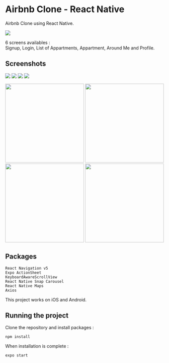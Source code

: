 # Airbnb Clone - React Native

Airbnb Clone using React Native.

![](https://github.com/se4astien/airbnb-react-native/blob/master/screenshots/airbnb-mobile.gif)

6 screens availables :  
Signup, Login, List of Appartments, Appartment, Around Me and Profile.


## Screenshots

![](https://github.com/se4astien/airbnb-react-native/blob/master/screenshots/login.png?s=100)
![](https://github.com/se4astien/airbnb-react-native/blob/master/screenshots/home.png?s=100)
![](https://github.com/se4astien/airbnb-react-native/blob/master/screenshots/appartment.png?s=100)
![](https://github.com/se4astien/airbnb-react-native/blob/master/screenshots/map.png?s=100)

<img src="https://github.com/se4astien/airbnb-react-native/blob/master/screenshots/map.png" width="250">
<img src="https://github.com/se4astien/airbnb-react-native/blob/master/screenshots/map.png" width="250">
<img src="https://github.com/se4astien/airbnb-react-native/blob/master/screenshots/map.png" width="250">
<img src="https://github.com/se4astien/airbnb-react-native/blob/master/screenshots/map.png" width="250">


## Packages

``` react-native
React Navigation v5
Expo ActionSheet
KeyboardAwareScrollView
React Native Snap Carousel
React Native Maps
Axios
```

This project works on iOS and Android.

## Running the project

Clone the repository and install packages : 

```
npm install
```

When installation is complete :
```
expo start
```
